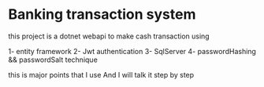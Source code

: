 <h1>Banking transaction system </h1>
this project is a dotnet webapi to make cash transaction using

1- entity framework
2- Jwt authentication
3- SqlServer
4- passwordHashing && passwordSalt technique

this is major points that I use
And I will talk it step by step
